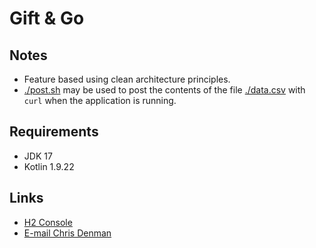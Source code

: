 # Gift & Go

## Notes

- Feature based using clean architecture principles.
- [./post.sh](./post.sh) may be used to post the contents of the file [./data.csv](./data.csv) with `curl` when the application is running.

## Requirements

- JDK 17
- Kotlin 1.9.22

## Links

- [H2 Console](http://localhost:8080/h2-console)
- [E-mail Chris Denman](mailto:chrisdenman@icloud.com)
